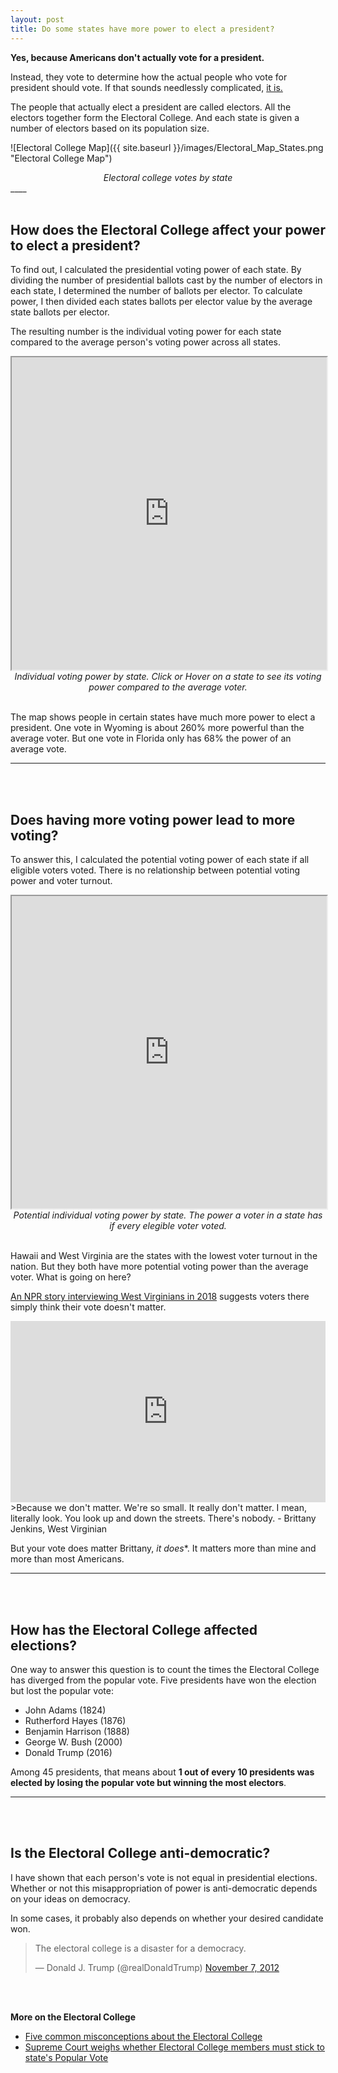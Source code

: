 ```yaml
---
layout: post
title: Do some states have more power to elect a president?
---
```


**Yes, because Americans don't actually vote for a president.**

Instead, they vote to determine how the actual people who vote for president should vote. If that sounds needlessly complicated, [it is.](https://www.history.com/news/the-history-of-the-electoral-college-debate)

The people that actually elect a president are called electors. All the electors together form the Electoral College. And each state is given a number of electors based on its population size.

![Electoral College Map]({{ site.baseurl }}/images/Electoral_Map_States.png "Electoral College Map")
<div align="center"><em>Electoral college votes by state</em></div>
____
<br>
<br>

## How does the Electoral College affect your power to elect a president?

To find out, I calculated the presidential voting power of each state. By dividing the number of presidential ballots cast by the number of electors in each state, I determined the number of ballots per elector. To calculate power, I then divided each states ballots per elector value by the average state ballots per elector.
 
The resulting number is the individual voting power for each state compared to the average person's voting power across all states.

<iframe src="https://public.tableau.com/views/PersonalVotingPowerMap/Map?:showVizHome=no&:embed=true" width="100%" height="500"></iframe>
<div align="center"><em>Individual voting power by state. Click or Hover on a state to see its voting power compared to the average voter.</em></div>

<br>

The map shows people in certain states have much more power to elect a president. One vote in Wyoming is about 260% more powerful than the average voter. But one vote in Florida only has 68% the power of an average vote.
____
<br>
<br>

## Does having more voting power lead to more voting?

To answer this, I calculated the potential voting power of each state if all eligible voters voted. There is no relationship between potential voting power and voter turnout.

<iframe src="https://public.tableau.com/views/Percentvs_Potential/Sheet2?:showVizHome=no&:embed=true" width="100%" height="500"></iframe>
<div align="center"><em>Potential individual voting power by state. The power a voter in a state has if every elegible voter voted.</em></div>

<br>

Hawaii and West Virginia are the states with the lowest voter turnout in the nation. But they both have more potential voting power than the average voter. What is going on here?

[An NPR story interviewing West Virginians in 2018](https://www.npr.org/2018/09/10/646422511/what-some-west-virginia-residents-have-to-say-on-why-they-dont-vote) suggests voters there simply think their vote doesn't matter.

<iframe src="https://www.npr.org/player/embed/646422511/646422512" width="100%" height="290" frameborder="0" scrolling="no" title="NPR embedded audio player"></iframe>
>Because we don't matter. We're so small. It really don't matter. I mean, literally look. You look up and down the streets. There's nobody. - Brittany Jenkins, West Virginian

But your vote does matter Brittany, *it does**. It matters more than mine and more than most Americans. 
____
<br>
<br>

## How has the Electoral College affected elections?

One way to answer this question is to count the times the Electoral College has diverged from the popular vote. Five presidents have won the election but lost the popular vote:

* John Adams (1824)
* Rutherford Hayes (1876)
* Benjamin Harrison (1888)
* George W. Bush (2000)
* Donald Trump (2016)

Among 45 presidents, that means about **1 out of every 10 presidents was elected by losing the popular vote but winning the most electors**.
____
<br>
<br>

## Is the Electoral College anti-democratic?

I have shown that each person's vote is not equal in presidential elections. Whether or not this misappropriation of power is anti-democratic depends on your ideas on democracy.

In some cases, it probably also depends on whether your desired candidate won.

<blockquote class="twitter-tweet"><p lang="en" dir="ltr">The electoral college is a disaster for a democracy.</p>&mdash; Donald J. Trump (@realDonaldTrump) <a href="https://twitter.com/realDonaldTrump/status/266038556504494082?ref_src=twsrc%5Etfw">November 7, 2012</a></blockquote> <script async src="https://platform.twitter.com/widgets.js" charset="utf-8"></script>

<br>
<br>

**More on the Electoral College**
* [Five common misconceptions about the Electoral College](https://www.theatlantic.com/ideas/archive/2019/11/five-common-misconceptions-about-electoral-college/602596/)
* [Supreme Court weighs whether Electoral College members must stick to state's Popular Vote](https://www.wsj.com/articles/supreme-court-to-weigh-whether-electoral-college-members-must-stick-to-states-popular-vote-11589362201)





